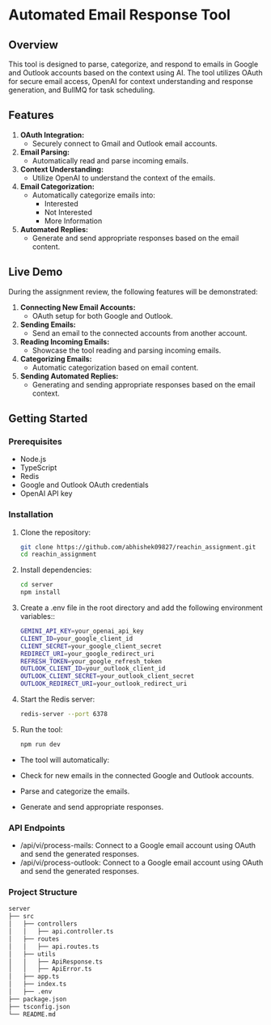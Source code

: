 # Automated Email Response Tool

## Overview
This tool is designed to parse, categorize, and respond to emails in Google and Outlook accounts based on the context using AI. The tool utilizes OAuth for secure email access, OpenAI for context understanding and response generation, and BullMQ for task scheduling.

## Features
1. **OAuth Integration:**
   - Securely connect to Gmail and Outlook email accounts.
2. **Email Parsing:**
   - Automatically read and parse incoming emails.
3. **Context Understanding:**
   - Utilize OpenAI to understand the context of the emails.
4. **Email Categorization:**
   - Automatically categorize emails into:
     - Interested
     - Not Interested
     - More Information
5. **Automated Replies:**
   - Generate and send appropriate responses based on the email content.

## Live Demo
During the assignment review, the following features will be demonstrated:
1. **Connecting New Email Accounts:**
   - OAuth setup for both Google and Outlook.
2. **Sending Emails:**
   - Send an email to the connected accounts from another account.
3. **Reading Incoming Emails:**
   - Showcase the tool reading and parsing incoming emails.
4. **Categorizing Emails:**
   - Automatic categorization based on email content.
5. **Sending Automated Replies:**
   - Generating and sending appropriate responses based on the email context.

## Getting Started

### Prerequisites
- Node.js
- TypeScript
- Redis
- Google and Outlook OAuth credentials
- OpenAI API key

### Installation
1. Clone the repository:
   ```bash
   git clone https://github.com/abhishek09827/reachin_assignment.git
   cd reachin_assignment

2. Install dependencies:
   ```bash
   cd server
   npm install
   
3. Create a .env file in the root directory and add the following environment variables::
   ```bash
   GEMINI_API_KEY=your_openai_api_key
   CLIENT_ID=your_google_client_id
   CLIENT_SECRET=your_google_client_secret
   REDIRECT_URI=your_google_redirect_uri
   REFRESH_TOKEN=your_google_refresh_token
   OUTLOOK_CLIENT_ID=your_outlook_client_id
   OUTLOOK_CLIENT_SECRET=your_outlook_client_secret
   OUTLOOK_REDIRECT_URI=your_outlook_redirect_uri
   
4. Start the Redis server:
   ```bash
   redis-server --port 6378
   
5. Run the tool:
   ```bash
   npm run dev

- The tool will automatically:

- Check for new emails in the connected Google and Outlook accounts.
- Parse and categorize the emails.
- Generate and send appropriate responses.

### API Endpoints
- /api/vi/process-mails: Connect to a Google email account using OAuth and send the generated responses.
- /api/vi/process-outlook: Connect to a Google email account using OAuth and send the generated responses.

### Project Structure
```bash
server
├── src
│   ├── controllers
│   │   ├── api.controller.ts
│   ├── routes
│   │   ├── api.routes.ts
│   ├── utils
│   │   ├── ApiResponse.ts
│   │   ├── ApiError.ts
│   ├── app.ts
│   ├── index.ts
│   ├── .env
├── package.json
├── tsconfig.json
└── README.md

